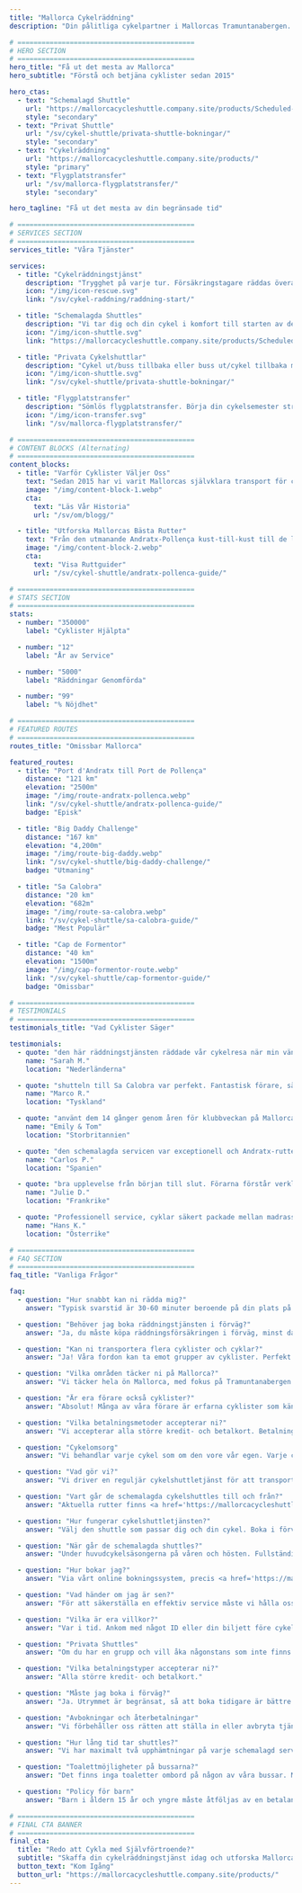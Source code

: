 ```yaml
---
title: "Mallorca Cykelräddning"
description: "Din pålitliga cykelpartner i Mallorcas Tramuntanabergen. Cykelräddningstjänst, shuttles och flygplatstransfer för cyklister."

# ============================================
# HERO SECTION
# ============================================
hero_title: "Få ut det mesta av Mallorca"
hero_subtitle: "Förstå och betjäna cyklister sedan 2015"

hero_ctas:
  - text: "Schemalagd Shuttle"
    url: "https://mallorcacycleshuttle.company.site/products/Scheduled-Bike-Buses-c15728235"
    style: "secondary"
  - text: "Privat Shuttle"
    url: "/sv/cykel-shuttle/privata-shuttle-bokningar/"
    style: "secondary"
  - text: "Cykelräddning"
    url: "https://mallorcacycleshuttle.company.site/products/"
    style: "primary"
  - text: "Flygplatstransfer"
    url: "/sv/mallorca-flygplatstransfer/"
    style: "secondary"

hero_tagline: "Få ut det mesta av din begränsade tid"

# ============================================
# SERVICES SECTION
# ============================================
services_title: "Våra Tjänster"

services:
  - title: "Cykelräddningstjänst"
    description: "Trygghet på varje tur. Försäkringstagare räddas överallt på Mallorca om cykeln eller kroppen går sönder."
    icon: "/img/icon-rescue.svg"
    link: "/sv/cykel-raddning/raddning-start/"

  - title: "Schemalagda Shuttles"
    description: "Vi tar dig och din cykel i komfort till starten av de ikoniska enkelriktade rutterna."
    icon: "/img/icon-shuttle.svg"
    link: "https://mallorcacycleshuttle.company.site/products/Scheduled-Bike-Buses-c15728235"

  - title: "Privata Cykelshuttlar"
    description: "Cykel ut/buss tillbaka eller buss ut/cykel tillbaka med din grupp vid den tid du väljer."
    icon: "/img/icon-shuttle.svg"
    link: "/sv/cykel-shuttle/privata-shuttle-bokningar/"

  - title: "Flygplatstransfer"
    description: "Sömlös flygplatstransfer. Börja din cykelsemester stressfritt från det ögonblick du landar."
    icon: "/img/icon-transfer.svg"
    link: "/sv/mallorca-flygplatstransfer/"

# ============================================
# CONTENT BLOCKS (Alternating)
# ============================================
content_blocks:
  - title: "Varför Cyklister Väljer Oss"
    text: "Sedan 2015 har vi varit Mallorcas självklara transport för cyklister – vi kör shuttles, hanterar räddningar över hela ön och tar hand om cyklar som om de vore våra egna. Förvänta dig ett vänligt, pålitligt team, bekväma bussar och lokalkännedom du kan lita på."
    image: "/img/content-block-1.webp"
    cta:
      text: "Läs Vår Historia"
      url: "/sv/om/blogg/"

  - title: "Utforska Mallorcas Bästa Rutter"
    text: "Från den utmanande Andratx-Pollença kust-till-kust till de legendariska klättringarna från hamnarna i Sa Calobra och Valldemossa till de tysta vägarna inåt landet, Mallorca är ett cykelparadis i världsklass. Våra omfattande ruttguider hjälper dig att planera dina perfekta enkelturer med detaljerade kartor, höjdprofiler och insidertips."
    image: "/img/content-block-2.webp"
    cta:
      text: "Visa Ruttguider"
      url: "/sv/cykel-shuttle/andratx-pollenca-guide/"

# ============================================
# STATS SECTION
# ============================================
stats:
  - number: "350000"
    label: "Cyklister Hjälpta"

  - number: "12"
    label: "År av Service"

  - number: "5000"
    label: "Räddningar Genomförda"

  - number: "99"
    label: "% Nöjdhet"

# ============================================
# FEATURED ROUTES
# ============================================
routes_title: "Omissbar Mallorca"

featured_routes:
  - title: "Port d'Andratx till Port de Pollença"
    distance: "121 km"
    elevation: "2500m"
    image: "/img/route-andratx-pollenca.webp"
    link: "/sv/cykel-shuttle/andratx-pollenca-guide/"
    badge: "Episk"

  - title: "Big Daddy Challenge"
    distance: "167 km"
    elevation: "4,200m"
    image: "/img/route-big-daddy.webp"
    link: "/sv/cykel-shuttle/big-daddy-challenge/"
    badge: "Utmaning"

  - title: "Sa Calobra"
    distance: "20 km"
    elevation: "682m"
    image: "/img/route-sa-calobra.webp"
    link: "/sv/cykel-shuttle/sa-calobra-guide/"
    badge: "Mest Populär"

  - title: "Cap de Formentor"
    distance: "40 km"
    elevation: "1500m"
    image: "/img/cap-formentor-route.webp"
    link: "/sv/cykel-shuttle/cap-formentor-guide/"
    badge: "Omissbar"

# ============================================
# TESTIMONIALS
# ============================================
testimonials_title: "Vad Cyklister Säger"

testimonials:
  - quote: "den här räddningstjänsten räddade vår cykelresa när min vän fick ett mekaniskt problem. Professionellt, snabbt och vänligt. Rekommenderas starkt!"
    name: "Sarah M."
    location: "Nederländerna"

  - quote: "shutteln till Sa Calobra var perfekt. Fantastisk förare, säker cykeltransport och vi startade vår tur från exakt där vi ville med friska ben. Värt varje öre."
    name: "Marco R."
    location: "Tyskland"

  - quote: "använt dem 14 gånger genom åren för klubbveckan på Mallorca. Flygplatstransfer och schemalagd shuttle till Andratx. Tryggheten ensam är värd det. De här killarna vet vad de gör."
    name: "Emily & Tom"
    location: "Storbritannien"

  - quote: "den schemalagda servicen var exceptionell och Andratx-rutten gjorde vår cykelsemester. Kan inte vänta på att komma tillbaka nästa år!"
    name: "Carlos P."
    location: "Spanien"

  - quote: "bra upplevelse från början till slut. Förarna förstår verkligen cyklisters behov. Gjort fyra resor med dem nu."
    name: "Julie D."
    location: "Frankrike"

  - quote: "Professionell service, cyklar säkert packade mellan madrasser och rutterna är spektakulära. Rekommenderas starkt för seriösa cyklister."
    name: "Hans K."
    location: "Österrike"

# ============================================
# FAQ SECTION
# ============================================
faq_title: "Vanliga Frågor"

faq:
  - question: "Hur snabbt kan ni rädda mig?"
    answer: "Typisk svarstid är 30-60 minuter beroende på din plats på Mallorca. Vi har flera fordon stationerade över hela ön för snabb respons."

  - question: "Behöver jag boka räddningstjänsten i förväg?"
    answer: "Ja, du måste köpa räddningsförsäkringen i förväg, minst dagen innan användning (giltig för hela din vistelse)."

  - question: "Kan ni transportera flera cyklister och cyklar?"
    answer: "Ja! Våra fordon kan ta emot grupper av cyklister. Perfekt för cykelgrupper eller cykelklubbar."

  - question: "Vilka områden täcker ni på Mallorca?"
    answer: "Vi täcker hela ön Mallorca, med fokus på Tramuntanabergen där de bästa enkelriktade rutterna finns. Från Andratx till Pollença och överallt däremellan."

  - question: "Är era förare också cyklister?"
    answer: "Absolut! Många av våra förare är erfarna cyklister som känner till rutterna, utmaningarna och exakt vad du behöver."

  - question: "Vilka betalningsmetoder accepterar ni?"
    answer: "Vi accepterar alla större kredit- och betalkort. Betalning hanteras säkert genom Stripe bokningssystem."

  - question: "Cykelomsorg"
    answer: "Vi behandlar varje cykel som om den vore vår egen. Varje cykel packas säkert i specialanpassade släpvagnar, dämpade mellan madrasser, vilket säkerställer att den kommer fram i samma skick som när den packades före avfärd."

  - question: "Vad gör vi?"
    answer: "Vi driver en reguljär cykelshuttletjänst för att transportera dig och din cykel till starten av Mallorcas ikoniska enkelriktade bucketlist-rutter. Kolla in <a href='https://mallorcacycleshuttle.company.site/products/' target='_blank' rel='noopener noreferrer'>schemat här</a>. Vi erbjuder en cykel- och cyklarräddningstjänst vid haverier. <a href='https://mallorcacycleshuttle.company.site/products/' target='_blank' rel='noopener noreferrer'>Länk här</a>. Vi tillhandahåller privata flygplatstransfer med direkta offerter tillgängliga <a href='/sv/mallorca-flygplatstransfer/'>här</a>."

  - question: "Vart går de schemalagda cykelshuttles till och från?"
    answer: "Aktuella rutter finns <a href='https://mallorcacycleshuttle.company.site/products/' target='_blank' rel='noopener noreferrer'>här</a>."

  - question: "Hur fungerar cykelshuttletjänsten?"
    answer: "Välj den shuttle som passar dig och din cykel. Boka i förväg, då platserna är begränsade. Ankom minst 15 minuter före avresa med bevis på ID eller din biljett (att visa den på din telefon är idealiskt) för att få din cykel lastad. <a href='https://mallorcacycleshuttle.company.site/products/' target='_blank' rel='noopener noreferrer'>Boka här</a>. Njut av resan till din destination och älska turen tillbaka. Enkelt, effektivt och nödvändigt – förvandlar din dag till ett oförglömligt äventyr."

  - question: "När går de schemalagda shuttles?"
    answer: "Under huvudcykelsäsongerna på våren och hösten. Fullständigt cykelshuttleschema finns <a href='https://mallorcacycleshuttle.company.site/products/' target='_blank' rel='noopener noreferrer'>här</a>."

  - question: "Hur bokar jag?"
    answer: "Via vårt online bokningssystem, precis <a href='https://mallorcacycleshuttle.company.site/products/' target='_blank' rel='noopener noreferrer'>här</a>."

  - question: "Vad händer om jag är sen?"
    answer: "För att säkerställa en effektiv service måste vi hålla oss till vårt annonserade schema. Tyvärr kan vi inte vänta på försenade passagerare, eftersom detta påverkar både vår service och andra cyklister. Vänligen ankom till din valda avgångspunkt före cykelpackningstiden som anges på din biljett. Eftersom din frånvaro kan förhindra andra från att boka, kan vi inte utfärda återbetalningar för missade shuttles."

  - question: "Vilka är era villkor?"
    answer: "Var i tid. Ankom med något ID eller din biljett före cykelinlastningen som anges på din biljett. Fullständiga Villkor här."

  - question: "Privata Shuttles"
    answer: "Om du har en grupp och vill åka någonstans som inte finns i schemat eller vid en annan tid, vänligen <a href='/sv/cykel-shuttle/privata-shuttle-bokningar/'>boka här</a>."

  - question: "Vilka betalningstyper accepterar ni?"
    answer: "Alla större kredit- och betalkort."

  - question: "Måste jag boka i förväg?"
    answer: "Ja. Utrymmet är begränsat, så att boka tidigare är bättre än att boka senare för att undvika besvikelse. Vi rekommenderar också att boka din resa tidigt under din vistelse, vilket säkerställer friska ben och en reservdag om vädret skulle vara dåligt på din valda dag. <a href='https://mallorcacycleshuttle.company.site/products/' target='_blank' rel='noopener noreferrer'>Boka här</a>."

  - question: "Avbokningar och återbetalningar"
    answer: "Vi förbehåller oss rätten att ställa in eller avbryta tjänster efter behov och utan att utfärda förhandsbesked. I händelse av en shuttleinställning är en full återbetalning för köpta biljetter, eller överföring till en alternativ buss tillgänglig. Om du vill ändra din biljett till ett annat datum kan detta vara möjligt och kommer att avgöras från fall till fall. För fullständig återbetalnings- och avbokningsinformation, se de fullständiga Villkoren här."

  - question: "Hur lång tid tar shuttles?"
    answer: "Vi har maximalt två upphämtningar på varje schemalagd service. En exempeltjänst till Andratx är som följer: Port de Pollença, börja packa cyklar kl. 07:15, sedan vidare till Alcudia och börja packa cyklar kl. 07:35 med en genomsnittlig ankomsttid kl. 09:15 i Andratx, beroende på trafiken."

  - question: "Toalettmöjligheter på bussarna?"
    answer: "Det finns inga toaletter ombord på någon av våra bussar. Med en maximal restid på 90 minuter är det normalt inte nödvändigt! Var bara försiktig med mängden vätska du väljer att ha före och under resan."

  - question: "Policy för barn"
    answer: "Barn i åldern 15 år och yngre måste åtföljas av en betalande vuxen. Alla platser är prissatta lika."

# ============================================
# FINAL CTA BANNER
# ============================================
final_cta:
  title: "Redo att Cykla med Självförtroende?"
  subtitle: "Skaffa din cykelräddningstjänst idag och utforska Mallorca bekymmersfritt"
  button_text: "Kom Igång"
  button_url: "https://mallorcacycleshuttle.company.site/products/"
---
```

